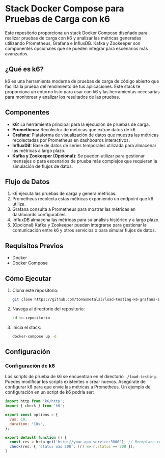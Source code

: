 # Stack Docker Compose para Pruebas de Carga con k6

Este repositorio proporciona un stack Docker Compose diseñado para realizar pruebas de carga con k6 y analizar las métricas generadas utilizando Prometheus, Grafana e InfluxDB. Kafka y Zookeeper son componentes opcionales que se pueden integrar para escenarios más avanzados.

## ¿Qué es k6?

k6 es una herramienta moderna de pruebas de carga de código abierto que facilita la prueba del rendimiento de tus aplicaciones. Este stack te proporciona un entorno listo para usar con k6 y las herramientas necesarias para monitorear y analizar los resultados de las pruebas.

## Componentes

*   **k6:** La herramienta principal para la ejecución de pruebas de carga.
*   **Prometheus:** Recolector de métricas que extrae datos de k6.
*   **Grafana:** Plataforma de visualización de datos que muestra las métricas recolectadas por Prometheus en dashboards interactivos.
*   **InfluxDB:** Base de datos de series temporales utilizada para almacenar las métricas a largo plazo.
*   **Kafka y Zookeeper (Opcional):** Se pueden utilizar para gestionar mensajes o para escenarios de prueba más complejos que requieran la simulación de flujos de datos.

## Flujo de Datos

1.  k6 ejecuta las pruebas de carga y genera métricas.
2.  Prometheus recolecta estas métricas exponiendo un endpoint que k6 utiliza.
3.  Grafana consulta a Prometheus para mostrar las métricas en dashboards configurables.
4.  InfluxDB almacena las métricas para su análisis histórico y a largo plazo.
5.  (Opcional) Kafka y Zookeeper pueden integrarse para gestionar la comunicación entre k6 y otros servicios o para simular flujos de datos.

## Requisitos Previos

*   Docker
*   Docker Compose

## Cómo Ejecutar

1.  Clona este repositorio:

    ```bash
    git clone https://github.com/tomasmetal23/load-testing-k6-grafana-stack.git
    ```

2.  Navega al directorio del repositorio:

    ```bash
    cd tu-repositorio
    ```

3.  Inicia el stack:

    ```bash
    docker-compose up -d
    ```

## Configuración

### Configuración de k6

Los scripts de prueba de k6 se encuentran en el directorio `./load-testing`. Puedes modificar los scripts existentes o crear nuevos. Asegúrate de configurar k6 para que envíe las métricas a Prometheus. Un ejemplo de configuración en un script de k6 podría ser:

```javascript
import http from 'k6/http';
import { check } from 'k6';

export const options = {
  vus: 10,
  duration: '10s',
};

export default function () {
  const res = http.get('http://your-app-service:3000'); // Reemplaza con la URL de tu aplicación
  check(res, { 'status was 200': (r) => r.status == 200 });
}

